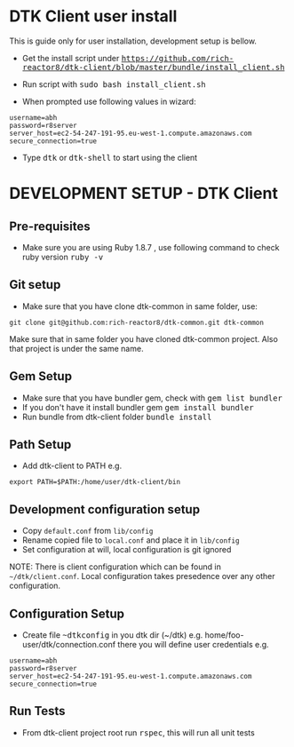DTK Client user install
==============================

This is guide only for user installation, development setup is bellow.

- Get the install script under <tt>https://github.com/rich-reactor8/dtk-client/blob/master/bundle/install_client.sh</tt>

- Run script with <tt>sudo bash install_client.sh</tt>
- When prompted use following values in wizard:

```
username=abh
password=r8server
server_host=ec2-54-247-191-95.eu-west-1.compute.amazonaws.com
secure_connection=true
```

- Type <tt>dtk</tt> or <tt>dtk-shell</tt> to start using the client

DEVELOPMENT SETUP - DTK Client
==============================

Pre-requisites
----------------------

- Make sure you are using Ruby 1.8.7 , use following command to check ruby version <tt>ruby -v</tt>

Git setup
----------------------

- Make sure that you have clone dtk-common in same folder, use: 

```
git clone git@github.com:rich-reactor8/dtk-common.git dtk-common 
```

Make sure that in same folder you have cloned dtk-common project. Also that project is under the same name.

Gem Setup
----------------------

- Make sure that you have bundler gem, check with <tt>gem list bundler</tt>
- If you don't have it install bundler gem <tt>gem install bundler</tt>
- Run bundle from dtk-client folder <tt>bundle install</tt>

Path Setup
----------------------

- Add dtk-client to PATH e.g.

```
export PATH=$PATH:/home/user/dtk-client/bin
```

Development configuration setup
----------------------

- Copy `default.conf` from `lib/config`
- Rename copied file to `local.conf` and place it in `lib/config`
- Set configuration at will, local configuration is git ignored

NOTE: There is client configuration which can be found in `~/dtk/client.conf`. Local configuration takes presedence over any other configuration.

Configuration Setup
----------------------

- Create file <tt>~dtkconfig</tt> in you dtk dir (~/dtk) e.g. home/foo-user/dtk/connection.conf
  there you will define user credentials e.g.

```
username=abh
password=r8server
server_host=ec2-54-247-191-95.eu-west-1.compute.amazonaws.com
secure_connection=true
```
Run Tests
----------------------

- From dtk-client project root run <tt>rspec</tt>, this will run all unit tests

